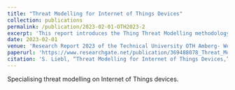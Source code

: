 ```yaml
---
title: "Threat Modelling for Internet of Things Devices"
collection: publications
permalink: /publication/2023-02-01-OTH2023-2
excerpt: 'This report introduces the Thing Threat Modelling methodology and Cyber-Physical Data Flow Diagrams.'
date: 2023-02-01
venue: 'Research Report 2023 of the Technical University OTH Amberg- Weiden'
paperurl: 'https://www.researchgate.net/publication/369488078_Threat_Modelling_for_Internet_of_Things_Devices'
citation: 'S. Liebl, “Threat Modelling for Internet of Things Devices,” in Research Report 2023 of the Technical University OTH Amberg- Weiden, 2023, p. 86 to 90.'
---
```

Specialising threat modelling on Internet of Things devices.
